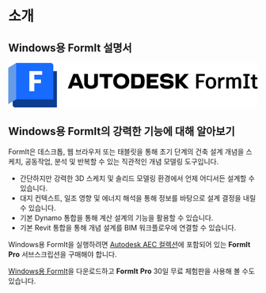# 소개

## Windows용 FormIt 설명서

![](<.gitbook/assets/formit intro hero image.png>)

## Windows용 FormIt의 강력한 기능에 대해 알아보기

FormIt은 데스크톱, 웹 브라우저 또는 태블릿을 통해 초기 단계의 건축 설계 개념을 스케치, 공동작업, 분석 및 반복할 수 있는 직관적인 개념 모델링 도구입니다.

* 간단하지만 강력한 3D 스케치 및 솔리드 모델링 환경에서 언제 어디서든 설계할 수 있습니다.
* 대지 컨텍스트, 일조 영향 및 에너지 해석을 통해 정보를 바탕으로 설계 결정을 내릴 수 있습니다.
* 기본 Dynamo 통합을 통해 계산 설계의 기능을 활용할 수 있습니다.
* 기본 Revit 통합을 통해 개념 설계를 BIM 워크플로우에 연결할 수 있습니다.

Windows용 FormIt을 실행하려면 [Autodesk AEC 컬렉션](https://www.autodesk.co.kr/collections/architecture-engineering-construction/overview)에 포함되어 있는 **FormIt Pro** 서브스크립션을 구매해야 합니다.

[Windows용 FormIt](https://formit.autodesk.com/page/download)을 다운로드하고 **FormIt** **Pro** 30일 무료 체험판을 사용해 볼 수도 있습니다.
